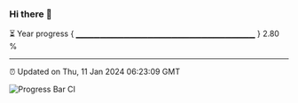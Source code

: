 ### Hi there 👋

⏳ Year progress { ▁▁▁▁▁▁▁▁▁▁▁▁▁▁▁▁▁▁▁▁▁▁▁▁▁▁▁▁▁▁ } 2.80 %

---

⏰ Updated on Thu, 11 Jan 2024 06:23:09 GMT

![Progress Bar CI](https://github.com/ZhaoGui/ZhaoGui/workflows/Progress%20Bar%20CI/badge.svg)
